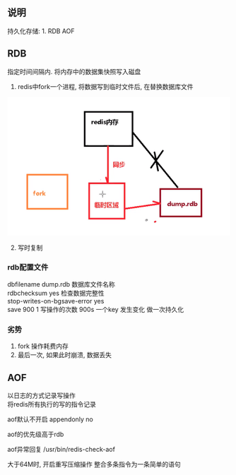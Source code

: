 ## 说明 
持久化存储: 1. RDB AOF


## RDB 
指定时间间隔内. 将内存中的数据集快照写入磁盘  

1. redis中fork一个进程, 将数据写到临时文件后, 在替换数据库文件 

 ![fork](../asset/redis_rdb_fork.png)
 

2. 写时复制 

### rdb配置文件 
dbfilename dump.rdb  数据库文件名称       
rdbchecksum yes    检查数据完整性              
stop-writes-on-bgsave-error yes              
save 900 1   写操作的次数   900s 一个key 发生变化 做一次持久化     



### 劣势 
1. fork 操作耗费内存 
2. 最后一次, 如果此时崩溃, 数据丢失 



## AOF

以日志的方式记录写操作    
将redis所有执行的写的指令记录   


aof默认不开启   appendonly no

aof的优先级高于rdb    

aof异常回复    /usr/bin/redis-check-aof 

大于64M时, 开启重写压缩操作   整合多条指令为一条简单的语句  